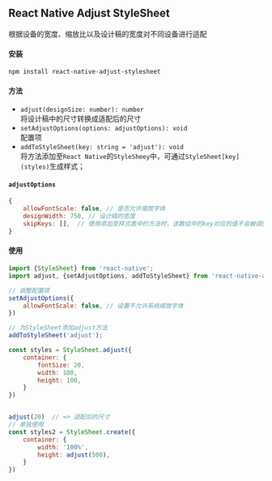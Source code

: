 ## React Native Adjust StyleSheet

根据设备的宽度、缩放比以及设计稿的宽度对不同设备进行适配

#### 安装
`npm install react-native-adjust-stylesheet`

#### 方法
- `adjust(designSize: number): number`  
  将设计稿中的尺寸转换成适配后的尺寸
- `setAdjustOptions(options: adjustOptions): void`  
  配置项
- `addToStyleSheet(key: string = 'adjust'): void`  
  将方法添加至`React Native`的`StyleSheey`中，可通过`StyleSheet[key](styles)`生成样式；

#### `adjustOptions`
```javascript
{
    allowFontScale: false, // 是否允许缩放字体
    designWidth: 750, // 设计稿的宽度
    skipKeys: [],  // 使用添加至样式表中的方法时，该数组中的key对应的值不会被调整
}
```

#### 使用
```javascript
import {StyleSheet} from 'react-native';
import adjust, {setAdjustOptions, addToStyleSheet} from 'react-native-adjust-stylesheet';

// 调整配置项
setAdjustOptions({
    allowFontScale: false, // 设置不允许系统缩放字体
})

// 为StyleSheet添加adjust方法
addToStyleSheet('adjust');

const styles = StyleSheet.adjust({
    container: {
        fontSize: 20,
        width: 100,
        height: 100,
    }
})


adjust(20)  // => 适配后的尺寸
// 单独使用
const styles2 = StyleSheet.create({
    container: {
        width: '100%',
        height: adjust(500),
    }
})


```
